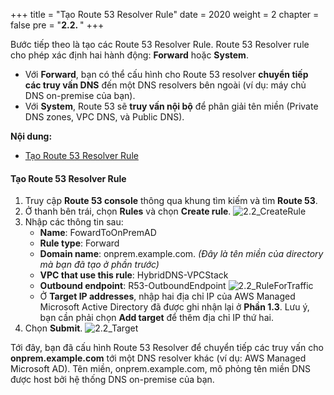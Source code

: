 +++
title = "Tạo Route 53 Resolver Rule"
date = 2020
weight = 2
chapter = false
pre = "<b>2.2. </b>"
+++

Bước tiếp theo là tạo các Route 53 Resolver Rule. Route 53 Resolver rule cho phép xác định hai hành động: **Forward** hoặc **System**.
* Với **Forward**, bạn có thể cấu hình cho Route 53 resolver **chuyển tiếp các truy vấn DNS** đến một DNS resolvers bên ngoài (ví dụ: máy chủ DNS on-premise của bạn).
* Với **System**, Route 53 sẽ **truy vấn nội bộ** để phân giải tên miền (Private DNS zones, VPC DNS, và Public DNS).

**Nội dung:**
- [Tạo Route 53 Resolver Rule](#tạo-route-53-resolver-rule)

#### Tạo Route 53 Resolver Rule
1. Truy cập **Route 53 console** thông qua khung tìm kiếm và tìm **Route 53**.
2. Ở thanh bên trái, chọn **Rules** và chọn **Create rule**.
![2.2_CreateRule](../../../images/2/2.2_CreateRule.png?width=90pc)
3. Nhập các thông tin sau:
   - **Name**: FowardToOnPremAD
   - **Rule type**: Forward
   - **Domain name**: onprem.example.com. *(Đây là tên miền của directory mà bạn đã tạo ở phần trước)*
   - **VPC that use this rule**: HybridDNS-VPCStack
   - **Outbound endpoint**: R53-OutboundEndpoint
   ![2.2_RuleForTraffic](../../../images/2/2.2_RuleForTraffic.png?width=90pc)
   - Ở **Target IP addresses**, nhập hai địa chỉ IP của AWS Managed Microsoft Active Directory đã được ghi nhận lại ở **Phần 1.3**. Lưu ý, bạn cần phải chọn **Add target** để thêm địa chỉ IP thứ hai.
4. Chọn **Submit**.
   ![2.2_Target](../../../images/2/2.2_Target.png?width=90pc)

Tới đây, bạn đã cấu hình Route 53 Resolver để chuyển tiếp các truy vấn cho **onprem.example.com** tới một DNS resolver khác (ví dụ: AWS Managed Microsoft AD).
Tên miền, onprem.example.com, mô phỏng tên miền DNS được host bởi hệ thống DNS on-premise của bạn.